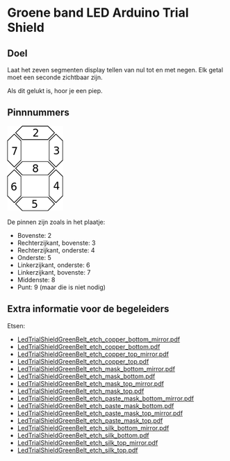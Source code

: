 # Groene band LED Arduino Trial Shield

## Doel

Laat het zeven segmenten display tellen van nul tot en met negen. 
Elk getal moet een seconde zichtbaar zijn.

Als dit gelukt is, hoor je een piep.

## Pinnnummers

![7_segment_display_pins](7_segment_display_pins.png)

De pinnen zijn zoals in het plaatje:
 * Bovenste: 2
 * Rechterzijkant, bovenste: 3
 * Rechterzijkant, onderste: 4
 * Onderste: 5
 * Linkerzijkant, onderste: 6
 * Linkerzijkant, bovenste: 7
 * Middenste: 8
 * Punt: 9 (maar die is niet nodig)

## Extra informatie voor de begeleiders

Etsen:

 * [LedTrialShieldGreenBelt_etch_copper_bottom_mirror.pdf](LedTrialShieldGreenBelt_etch_copper_bottom_mirror.pdf)
 * [LedTrialShieldGreenBelt_etch_copper_bottom.pdf](LedTrialShieldGreenBelt_etch_copper_bottom.pdf)
 * [LedTrialShieldGreenBelt_etch_copper_top_mirror.pdf](LedTrialShieldGreenBelt_etch_copper_top_mirror.pdf)
 * [LedTrialShieldGreenBelt_etch_copper_top.pdf](LedTrialShieldGreenBelt_etch_copper_top.pdf)
 * [LedTrialShieldGreenBelt_etch_mask_bottom_mirror.pdf](LedTrialShieldGreenBelt_etch_mask_bottom_mirror.pdf)
 * [LedTrialShieldGreenBelt_etch_mask_bottom.pdf](LedTrialShieldGreenBelt_etch_mask_bottom.pdf)
 * [LedTrialShieldGreenBelt_etch_mask_top_mirror.pdf](LedTrialShieldGreenBelt_etch_mask_top_mirror.pdf)
 * [LedTrialShieldGreenBelt_etch_mask_top.pdf](LedTrialShieldGreenBelt_etch_mask_top.pdf)
 * [LedTrialShieldGreenBelt_etch_paste_mask_bottom_mirror.pdf](LedTrialShieldGreenBelt_etch_paste_mask_bottom_mirror.pdf)
 * [LedTrialShieldGreenBelt_etch_paste_mask_bottom.pdf](LedTrialShieldGreenBelt_etch_paste_mask_bottom.pdf)
 * [LedTrialShieldGreenBelt_etch_paste_mask_top_mirror.pdf](LedTrialShieldGreenBelt_etch_paste_mask_top_mirror.pdf)
 * [LedTrialShieldGreenBelt_etch_paste_mask_top.pdf](LedTrialShieldGreenBelt_etch_paste_mask_top.pdf)
 * [LedTrialShieldGreenBelt_etch_silk_bottom_mirror.pdf](LedTrialShieldGreenBelt_etch_silk_bottom_mirror.pdf)
 * [LedTrialShieldGreenBelt_etch_silk_bottom.pdf](LedTrialShieldGreenBelt_etch_silk_bottom.pdf)
 * [LedTrialShieldGreenBelt_etch_silk_top_mirror.pdf](LedTrialShieldGreenBelt_etch_silk_top_mirror.pdf)
 * [LedTrialShieldGreenBelt_etch_silk_top.pdf](LedTrialShieldGreenBelt_etch_silk_top.pdf)
